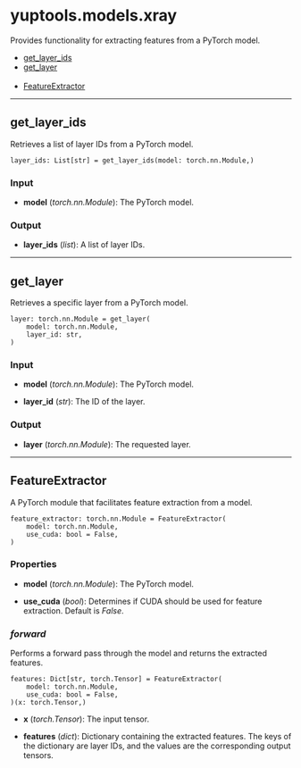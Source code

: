 # yuptools.models.xray

Provides functionality for extracting features from a PyTorch model.


- [get_layer_ids](#get_layer_ids)
- [get_layer](#get_layer)
</br></br>
- [FeatureExtractor](#featureextractor)


---


## get_layer_ids

Retrieves a list of layer IDs from a PyTorch model.

```
layer_ids: List[str] = get_layer_ids(model: torch.nn.Module,)
```

### Input

- **model** (*torch.nn.Module*):
The PyTorch model.

### Output

- **layer_ids** (*list*):
A list of layer IDs.


---


## get_layer

Retrieves a specific layer from a PyTorch model.

```
layer: torch.nn.Module = get_layer(
    model: torch.nn.Module,
    layer_id: str,
)
```

### Input

- **model** (*torch.nn.Module*):
The PyTorch model.

- **layer_id** (*str*):
The ID of the layer.

### Output

- **layer** (*torch.nn.Module*):
The requested layer.


---


## FeatureExtractor

A PyTorch module that facilitates feature extraction from a model.

```
feature_extractor: torch.nn.Module = FeatureExtractor(
    model: torch.nn.Module,
    use_cuda: bool = False,
)
```

### Properties

- **model** (*torch.nn.Module*):
The PyTorch model.

- **use_cuda** (*bool*):
Determines if CUDA should be used for feature extraction.
Default is *False*.

### *forward*

Performs a forward pass through the model and returns the extracted features.

```
features: Dict[str, torch.Tensor] = FeatureExtractor(
    model: torch.nn.Module,
    use_cuda: bool = False,
)(x: torch.Tensor,)
```

- **x** (*torch.Tensor*):
The input tensor.

- **features** (*dict*):
Dictionary containing the extracted features.
The keys of the dictionary are layer IDs, and the values are the corresponding output tensors.
